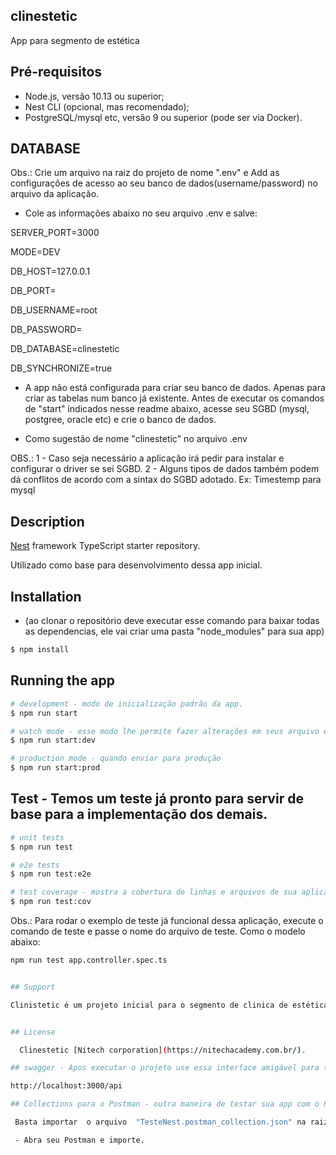 ## clinestetic
App para segmento de estética

## Pré-requisitos

- Node.js, versão 10.13 ou superior;
- Nest CLI (opcional, mas recomendado);
- PostgreSQL/mysql etc, versão 9 ou superior (pode ser via Docker).


## DATABASE

Obs.: Crie um arquivo na raiz do projeto de nome ".env" e Add as configurações de acesso ao seu banco de dados(username/password) no arquivo da aplicação.

- Cole as informações abaixo no seu arquivo .env e salve:

SERVER_PORT=3000 

MODE=DEV

DB_HOST=127.0.0.1

DB_PORT=

DB_USERNAME=root

DB_PASSWORD=

DB_DATABASE=clinestetic

DB_SYNCHRONIZE=true


- A app não está configurada para criar seu banco de dados. Apenas para criar as tabelas num banco já existente. Antes de executar os comandos de "start" indicados nesse readme abaixo, acesse seu SGBD (mysql, postgree, oracle etc) e crie o banco de dados.

- Como sugestão de nome "clinestetic" no arquivo .env

OBS.: 1 - Caso seja necessário a aplicação irá pedir para instalar e configurar o driver se sei SGBD.
      2 - Alguns tipos de dados também podem dá conflitos de acordo com a sintax do SGBD adotado. Ex: Timestemp para mysql

## Description

[Nest](https://github.com/nestjs/nest) framework TypeScript starter repository.

Utilizado como base para desenvolvimento dessa app inicial.

## Installation 
- (ao clonar o repositório deve executar esse comando para baixar todas as dependencias, ele vai criar uma pasta "node_modules" para sua app)

```bash
$ npm install
```

## Running the app

```bash
# development - modo de inicialização padrão da app.
$ npm run start

# watch mode - esse modo lhe permite fazer alterações em seus arquivo e salvar sem que precise derrubar a app
$ npm run start:dev

# production mode - quando enviar para produção
$ npm run start:prod
```

## Test - Temos um teste já pronto para servir de base para a implementação dos demais.

```bash
# unit tests
$ npm run test

# e2e tests
$ npm run test:e2e

# test coverage - mostra a cobertura de linhas e arquivos de sua aplicação
$ npm run test:cov
```
Obs.: Para rodar o exemplo de teste já funcional dessa aplicação, execute o comando de teste e passe o nome do arquivo de teste. Como o modelo abaixo:

```bash
npm run test app.controller.spec.ts


## Support

Clinistetic é um projeto inicial para o segmento de clinica de estética com pretenção de ser escalável e se tornar uma rede de tipo GDS. Para maiores informações entre em contato com a equipe[NITECH](https://nitechacademy.com.br/) o laboratório online de software e tecnologias.


## License

  Clinestetic [Nitech corporation](https://nitechacademy.com.br/).

## swagger - Apos executar o projeto use essa interface amigável para testar sua app

http://localhost:3000/api

## Collections para o Postman - outra maneira de testar sua app com o Postman

 Basta importar  o arquivo  "TesteNest.postman_collection.json" na raiz do projeto

 - Abra seu Postman e importe.
